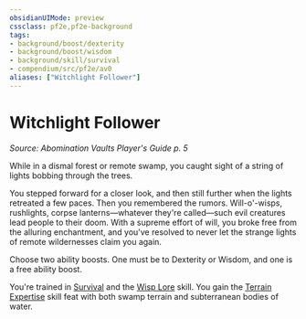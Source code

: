 ```yaml
---
obsidianUIMode: preview
cssclass: pf2e,pf2e-background
tags:
- background/boost/dexterity
- background/boost/wisdom
- background/skill/survival
- compendium/src/pf2e/av0
aliases: ["Witchlight Follower"]
---
```

# Witchlight Follower
*Source: Abomination Vaults Player's Guide p. 5*  

While in a dismal forest or remote swamp, you caught sight of a string of lights bobbing through the trees.

You stepped forward for a closer look, and then still further when the lights retreated a few paces. Then you remembered the rumors. Will-o'-wisps, rushlights, corpse lanterns—whatever they're called—such evil creatures lead people to their doom. With a supreme effort of will, you broke free from the alluring enchantment, and you've resolved to never let the strange lights of remote wildernesses claim you again.

Choose two ability boosts. One must be to Dexterity or Wisdom, and one is a free ability boost.

You're trained in [Survival](skills.md#Survival) and the [Wisp Lore](skills.md#Lore) skill. You gain the [Terrain Expertise](terrain-expertise.md) skill feat with both swamp terrain and subterranean bodies of water.